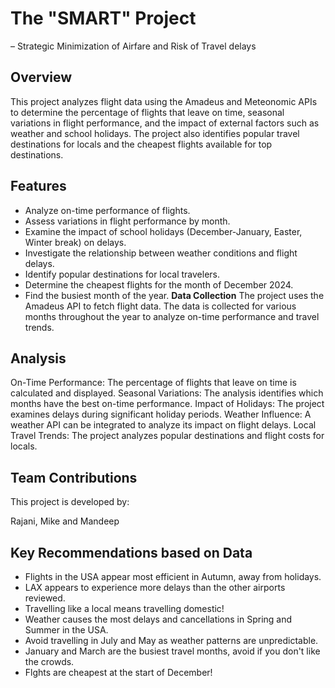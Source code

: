 # The "SMART" Project 
– Strategic Minimization of Airfare and Risk of Travel delays

## Overview

This project analyzes flight data using the Amadeus and Meteonomic APIs to determine the percentage of flights that leave on time, seasonal variations in flight performance, and the impact of external factors such as weather and school holidays. The project also identifies popular travel destinations for locals and the cheapest flights available for top destinations.

## Features

- Analyze on-time performance of flights.
- Assess variations in flight performance by month.
- Examine the impact of school holidays (December-January, Easter, Winter break) on delays.
- Investigate the relationship between weather conditions and flight delays.
- Identify popular destinations for local travelers.
- Determine the cheapest flights for the month of December 2024.
- Find the busiest month of the year.
**Data Collection**
The project uses the Amadeus API to fetch flight data. The data is collected for various months throughout the year to analyze on-time performance and travel trends.

## Analysis
On-Time Performance: The percentage of flights that leave on time is calculated and displayed.
Seasonal Variations: The analysis identifies which months have the best on-time performance.
Impact of Holidays: The project examines delays during significant holiday periods.
Weather Influence: A weather API can be integrated to analyze its impact on flight delays.
Local Travel Trends: The project analyzes popular destinations and flight costs for locals.


## Team Contributions
This project is developed by:

Rajani, Mike and Mandeep

## Key Recommendations based on Data

- Flights in the USA appear most efficient in Autumn, away from holidays.
- LAX appears to experience more delays than the other airports reviewed.
- Travelling like a local means travelling domestic!
- Weather causes the most delays and cancellations in Spring and Summer in the USA.
- Avoid travelling in July and May as weather patterns are unpredictable.
- January and March are the busiest travel months, avoid if you don't like the crowds.
- Flghts are cheapest at the start of December!



 
